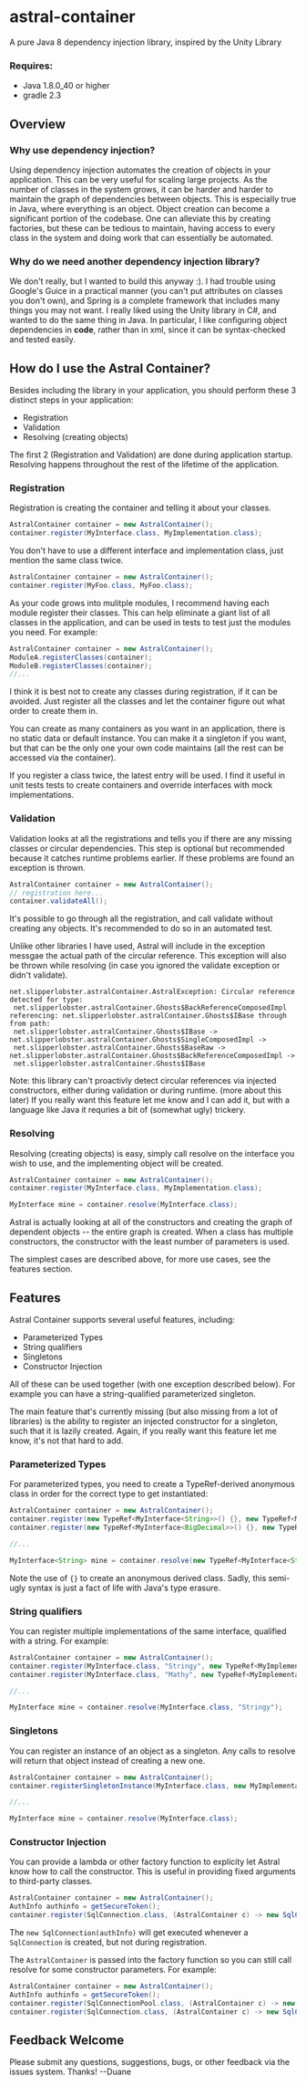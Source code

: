 # astral-container
A pure Java 8 dependency injection library, inspired by the Unity Library

### Requires:
* Java 1.8.0_40 or higher
* gradle 2.3

## Overview

### Why use dependency injection?
Using dependency injection automates the creation of objects in your application.  This can be very useful for scaling large projects.  As the number of classes in the system grows, it can be harder and harder to maintain the graph of dependencies between objects.  This is especially true in Java, where everything is an object.  Object creation can become a significant portion of the codebase.  One can alleviate this by creating factories, but these can be tedious to maintain, having access to every class in the system and doing work that can essentially be automated.

### Why do we need another dependency injection library?
We don't really, but I wanted to build this anyway :).  I had trouble using Google's Guice in a practical manner (you can't put attributes on classes you don't own), and Spring is a complete framework that includes many things you may not want.  I really liked using the Unity library in C#, and wanted to do the same thing in Java.  In particular, I like configuring object dependencies in **code**, rather than in xml, since it can be syntax-checked and tested easily.

## How do I use the Astral Container?
Besides including the library in your application, you should perform these 3 distinct steps in your application:

* Registration
* Validation
* Resolving (creating objects)

The first 2 (Registration and Validation) are done during application startup.  Resolving happens throughout the rest of the lifetime of the application.

### Registration
Registration is creating the container and telling it about your classes.

```java
AstralContainer container = new AstralContainer();
container.register(MyInterface.class, MyImplementation.class);
```

You don't have to use a different interface and implementation class, just mention the same class twice.

```java
AstralContainer container = new AstralContainer();
container.register(MyFoo.class, MyFoo.class);
```

As your code grows into mulitple modules, I recommend having each module register their classes.  This can help eliminate a giant list of all classes in the application, and can be used in tests to test just the modules you need.  For example:

```java
AstralContainer container = new AstralContainer();
ModuleA.registerClasses(container);
ModuleB.registerClasses(container);
//...
```

I think it is best not to create any classes during registration, if it can be avoided.  Just register all the classes and let the container figure out what order to create them in.

You can create as many containers as you want in an application, there is no static data or default instance. You can make it a singleton if you want, but that can be the only one your own code maintains (all the rest can be accessed via the container).

If you register a class twice, the latest entry will be used. I find it useful in unit tests tests to create containers and override interfaces with mock implementations. 

### Validation
Validation looks at all the registrations and tells you if there are any missing classes or circular dependencies. This step is optional but recommended because it catches runtime problems earlier. If these problems are found an exception is thrown.

```java
AstralContainer container = new AstralContainer();
// registration here...
container.validateAll();
```

It's possible to go through all the registration, and call validate without creating any objects.  It's recommended to do so in an automated test.

Unlike other libraries I have used, Astral will include in the exception messgae the actual path of the circular reference.  This exception will also be thrown while resolving (in case you ignored the validate exception or didn't validate).

```
net.slipperlobster.astralContainer.AstralException: Circular reference detected for type:
 net.slipperlobster.astralContainer.Ghosts$BackReferenceComposedImpl referencing: net.slipperlobster.astralContainer.Ghosts$IBase through from path:
 net.slipperlobster.astralContainer.Ghosts$IBase -> net.slipperlobster.astralContainer.Ghosts$SingleComposedImpl ->
 net.slipperlobster.astralContainer.Ghosts$BaseRaw -> net.slipperlobster.astralContainer.Ghosts$BackReferenceComposedImpl ->
 net.slipperlobster.astralContainer.Ghosts$IBase
```

Note: this library can't proactivly detect circular references via injected constructors, either during validation or during runtime. (more about this later)  If you really want this feature let me know and I can add it, but with a language like Java it requries a bit of (somewhat ugly) trickery.

### Resolving
Resolving (creating objects) is easy, simply call resolve on the interface you wish to use, and the implementing object will be created.

```java
AstralContainer container = new AstralContainer();
container.register(MyInterface.class, MyImplementation.class);

MyInterface mine = container.resolve(MyInterface.class);
```

Astral is actually looking at all of the constructors and creating the graph of dependent objects -- the entire graph is created.  When a class has multiple constructors, the constructor with the least number of parameters is used.

The simplest cases are described above, for more use cases, see the features section.

## Features
Astral Container supports several useful features, including:

* Parameterized Types
* String qualifiers
* Singletons
* Constructor Injection

All of these can be used together (with one exception described below).  For example you can have a string-qualified parameterized singleton.

The main feature that's currently missing (but also missing from a lot of libraries) is the ability to register an injected constructor for a singleton, such that it is lazily created.  Again, if you really want this feature let me know, it's not that hard to add.

### Parameterized Types
For parameterized types, you need to create a TypeRef-derived anonymous class in order for the correct type to get instantiated:

```java
AstralContainer container = new AstralContainer();
container.register(new TypeRef<MyInterface<String>>() {}, new TypeRef<MyImplementation<String>>() {});
container.register(new TypeRef<MyInterface<BigDecimal>>() {}, new TypeRef<MyImplementation<BigDecimal>>() {});

//...

MyInterface<String> mine = container.resolve(new TypeRef<MyInterface<String>>() {});
```

Note the use of `{}` to create an anonymous derived class.  Sadly, this semi-ugly syntax is just a fact of life with Java's type erasure.

### String qualifiers
You can register multiple implementations of the same interface, qualified with a string.  For example:

```java
AstralContainer container = new AstralContainer();
container.register(MyInterface.class, "Stringy", new TypeRef<MyImplementation<String>>() {});
container.register(MyInterface.class, "Mathy", new TypeRef<MyImplementation<BigDecimal>>() {});

//...

MyInterface mine = container.resolve(MyInterface.class, "Stringy");
```

### Singletons
You can register an instance of an object as a singleton.  Any calls to resolve will return that object instead of creating a new one.

```java
AstralContainer container = new AstralContainer();
container.registerSingletonInstance(MyInterface.class, new MyImplementation<String>());

//...

MyInterface mine = container.resolve(MyInterface.class);
```

### Constructor Injection
You can provide a lambda or other factory function to explicity let Astral know how to call the constructor.  This is useful in providing fixed arguments to third-party classes.

```java
AstralContainer container = new AstralContainer();
AuthInfo authinfo = getSecureToken();
container.register(SqlConnection.class, (AstralContainer c) -> new SqlConnection(authInfo));
```

The `new SqlConnection(authInfo)` will get executed whenever a `SqlConnection` is created, but not during registration.

The `AstralContainer` is passed into the factory function so you can still call resolve for some constructor parameters.  For example:

```java
AstralContainer container = new AstralContainer();
AuthInfo authinfo = getSecureToken();
container.register(SqlConnectionPool.class, (AstralContainer c) -> new SqlConnectionPool(MAX_CONNECTIONS));
container.register(SqlConnection.class, (AstralContainer c) -> new SqlConnection(authInfo, c.resolve(SqlConnectionPool.class));
```

## Feedback Welcome
Please submit any questions, suggestions, bugs, or other feedback via the issues system.  Thanks!  --Duane


